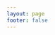 ```yaml
---
layout: page
footer: false
---
```

<!-- - package name: {{ $params.name }} -->
<!-- - version: {{ $params.language }} -->
<script setup>
import { useData } from 'vitepress'
import { ref } from 'vue'

// params 是一个 Vue ref
const { params } = useData()
//console.log(params.value);
//console.log(params.value.name);

const id = ref("");
const path = ref("");

id.value = params.value.tool;
path.value = '../components/tools/picTools/' + params.value.tool;
//console.log(toolPath.value);
</script>

<ToolsEntranceV :id="id" :toolPath="path"></ToolsEntranceV>